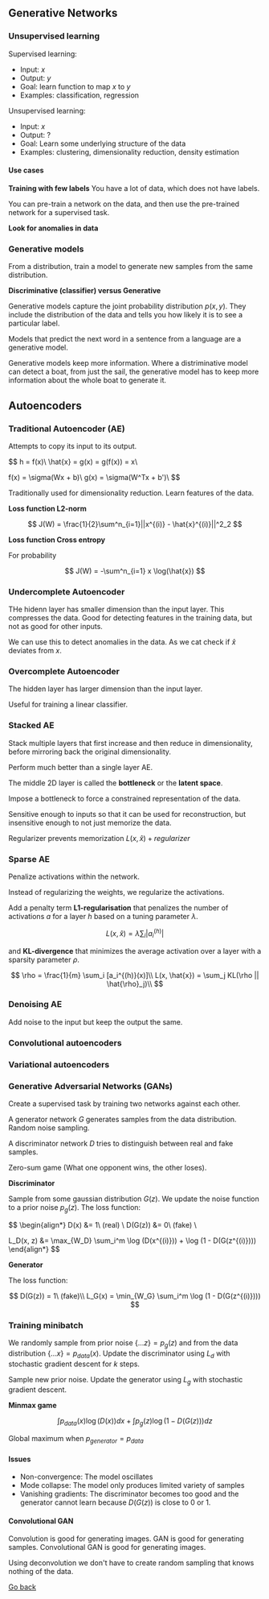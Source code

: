 ## Generative Networks

### Unsupervised learning

Supervised learning:

- Input: $x$
- Output: $y$
- Goal: learn function to map $x$ to $y$
- Examples: classification, regression

Unsupervised learning:

- Input: $x$
- Output: ?
- Goal: Learn some underlying structure of the data
- Examples: clustering, dimensionality reduction, density estimation

#### Use cases

**Training with few labels**
You have a lot of data, which does not have labels.

You can pre-train a network on the data, and then use the pre-trained network for a supervised task.

**Look for anomalies in data**

### Generative models

From a distribution, train a model to generate new samples from the same distribution.

**Discriminative (classifier) versus Generative**

Generative models capture the joint probability distribution $p(x,y)$. They include the distribution of the data and tells you how likely it is to see a particular label.

Models that predict the next word in a sentence from a language are a generative model.

Generative models keep more information. Where a distriminative model can detect a boat, from just the sail, the generative model has to keep more information about the whole boat to generate it.

## Autoencoders

### Traditional Autoencoder (AE)

Attempts to copy its input to its output.

$$
h = f(x)\\
\hat{x} = g(x) = g(f(x)) = x\\

f(x) = \sigma(Wx + b)\\
g(x) = \sigma(W^Tx + b')\\
$$

Traditionally used for dimensionality reduction. Learn features of the data.

**Loss function L2-norm**

$$
J(W) = \frac{1}{2}\sum^n_{i=1}||x^{(i)} - \hat{x}^{(i)}||^2_2
$$

**Loss function Cross entropy**

For probability

$$
J(W) = -\sum^n_{i=1} x \log(\hat{x})
$$

### Undercomplete Autoencoder

THe hidenn layer has smaller dimension than the input layer. This compresses the data. Good for detecting features in the training data, but not as good for other inputs.

We can use this to detect anomalies in the data. As we cat check if $\hat{x}$ deviates from $x$.

### Overcomplete Autoencoder

The hidden layer has larger dimension than the input layer.

Useful for training a linear classifier.

### Stacked AE

Stack multiple layers that first increase and then reduce in dimensionality, before mirroring back the original dimensionality.

Perform much better than a single layer AE.

The middle 2D layer is called the **bottleneck** or the **latent space**.

Impose a bottleneck to force a constrained representation of the data.

Sensitive enough to inputs so that it can be used for reconstruction, but insensitive enough to not just memorize the data.

Regularizer prevents memorization $L(x, \hat{x}) + regularizer$

### Sparse AE

Penalize activations within the network.

Instead of regularizing the weights, we regularize the activations.

Add a penalty term **L1-regularisation** that penalizes the number of activations $a$ for a layer $h$ based on a tuning parameter $\lambda$.

$$
L(x, \hat{x}) = \lambda \sum_i | a_i^{(h)}|
$$

and **KL-divergence** that minimizes the average activation over a layer with a sparsity parameter $\rho$.

$$
\rho = \frac{1}{m} \sum_i [a_i^{(h)}(x)]\\
L(x, \hat{x}) = \sum_j KL(\rho || \hat{\rho}_j)\\
$$

### Denoising AE

Add noise to the input but keep the output the same.

### Convolutional autoencoders

### Variational autoencoders

### Generative Adversarial Networks (GANs)

Create a supervised task by training two networks against each other.

A generator network $G$ generates samples from the data distribution. Random noise sampling.

A discriminator network $D$ tries to distinguish between real and fake samples.

Zero-sum game (What one opponent wins, the other loses).

**Discriminator**

Sample from some gaussian distribution $G(z)$. We update the noise function to a prior noise $p_g(z)$. The loss function:

$$
\begin{align*}
D(x) &= 1\ (real) \\
D(G(z)) &= 0\ (fake) \\

L_D(x, z) &= \max_{W_D} \sum_i^m \log (D(x^{(i)})) + \log (1 - D(G(z^{(i)})))
\end{align*}
$$

**Generator**

The loss function:

$$
D(G(z)) = 1\ (fake)\\
L_G(x) = \min_{W_G} \sum_i^m \log (1 - D(G(z^{(i)})))
$$

### Training minibatch

We randomly sample from prior noise $\{...z\} = p_g(z)$ and from the data distribution $\{...x\} = p_{data}(x)$. Update the discriminator using $L_d$ with stochastic gradient descent for $k$ steps.

Sample new prior noise. Update the generator using $L_g$ with stochastic gradient descent.

**Minmax game**

$$
\int p_{data}(x)\log(D(x)) dx + \int p_g(z)\log(1 - D(G(z))) dz
$$

Global maximum when $p_{generator} = p_{data}$

#### Issues

- Non-convergence: The model oscillates
- Mode collapse: The model only produces limited variety of samples
- Vanishing gradients: The discriminator becomes too good and the generator cannot learn because $D(G(z))$ is close to 0 or 1.


#### Convolutional GAN

Convolution is good for generating images. GAN is good for generating samples. Convolutional GAN is good for generating images.

Using deconvolution we don't have to create random sampling that knows nothing of the data.

[Go back](main.md)

